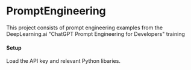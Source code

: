 # PromptEngineering
This project consists of prompt engineering examples from the DeepLearning.ai "ChatGPT Prompt Engineering for Developers" training

#### Setup
Load the API key and relevant Python libaries.
